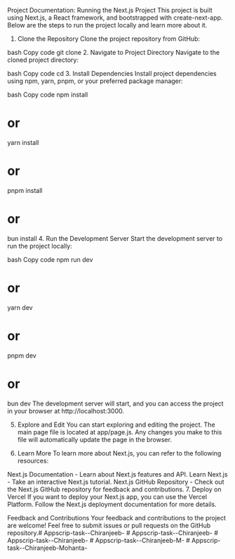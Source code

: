 Project Documentation: Running the Next.js Project
This project is built using Next.js, a React framework, and bootstrapped with create-next-app. Below are the steps to run the project locally and learn more about it.

1. Clone the Repository
Clone the project repository from GitHub:

bash
Copy code
git clone <repository-url>
2. Navigate to Project Directory
Navigate to the cloned project directory:

bash
Copy code
cd <project-directory>
3. Install Dependencies
Install project dependencies using npm, yarn, pnpm, or your preferred package manager:

bash
Copy code
npm install
# or
yarn install
# or
pnpm install
# or
bun install
4. Run the Development Server
Start the development server to run the project locally:

bash
Copy code
npm run dev
# or
yarn dev
# or
pnpm dev
# or
bun dev
The development server will start, and you can access the project in your browser at http://localhost:3000.

5. Explore and Edit
You can start exploring and editing the project. The main page file is located at app/page.js. Any changes you make to this file will automatically update the page in the browser.

6. Learn More
To learn more about Next.js, you can refer to the following resources:

Next.js Documentation - Learn about Next.js features and API.
Learn Next.js - Take an interactive Next.js tutorial.
Next.js GitHub Repository - Check out the Next.js GitHub repository for feedback and contributions.
7. Deploy on Vercel
If you want to deploy your Next.js app, you can use the Vercel Platform. Follow the Next.js deployment documentation for more details.

Feedback and Contributions
Your feedback and contributions to the project are welcome! Feel free to submit issues or pull requests on the GitHub repository.#   A p p s c r i p - t a s k - - C h i r a n j e e b -  
 #   A p p s c r i p - t a s k - - C h i r a n j e e b -  
 #   A p p s c r i p - t a s k - - C h i r a n j e e b -  
 #   A p p s c r i p - t a s k - - C h i r a n j e e b - M -  
 #   A p p s c r i p - t a s k - - C h i r a n j e e b - M o h a n t a -  
 